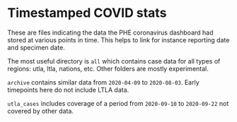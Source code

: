 # Timestamped COVID stats

These are files indicating the data the PHE coronavirus dashboard had stored at various points in time. This helps to link for instance reporting date and specimen date.

The most useful directory is `all` which contains case data for all types of regions: utla, ltla, nations, etc. Other folders are mostly experimental.

`archive` contains similar data from `2020-04-09` to `2020-08-03`. Early timepoints here do not include LTLA data.

`utla_cases` includes coverage of a period from `2020-09-10` to `2020-09-22` not covered by other data.
